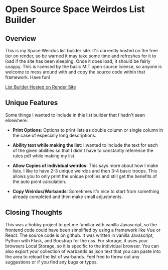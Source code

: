 # Open Source Space Weirdos List Builder
## Overview
This is my Space Weirdos list builder site. It's currently hosted on the free tier on render, so be warned it may take some time and refreshes for it to load if the site has been sleeping. Once it does load, it should be fairly snappy. This is licensed by the  basic MIT open source license, so anyone is welcome to mess around with and copy the source code within that framework. Have fun!

[List Builder Hosted on Render Site](https://spaceweirdoslistbuilder.onrender.com/)

## Unique Features
Some things I wanted to include in this list builder that I hadn't seen elsewhere:

- **Print Options**: Options to print lists as double column or single column in the case of especially long descriptions.

- **Ability text while making the list**: I wanted to include the text for each of the given abilities so that I didn't have to constantly reference the rules pdf while making my list.

- **Allow Copies of individual weirdos**: This says more about how I make lists. I like to have 2-3 unique weirdos and then 3-4 basic troops. This allows you to only print the unique profiles and still get the benefits of the auto point calculation.

- **Copy Weirdos/Warbands**: Sometimes it's nice to start from something already completed and then make small adjustments.

## Closing Thoughts
This was a hobby project to get me familiar with vanilla Javascript, so the frontend code could have been simplified by using a framework like Vue or React. The source code is on github. It was written in vanilla Javascript, Python with Flask, and Boostrap for the css. For storage, it uses your browsers Local Storage, so it is specific to the individual browser. You can also export your collection of warbands as json text that you can paste into the area to reload the list of warbands. Feel free to throw out any suggestions or if you find any bugs or typos.
